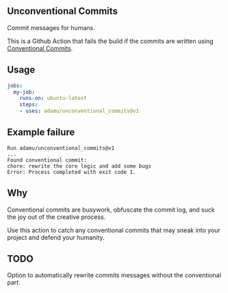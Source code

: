 ## Unconventional Commits

Commit messages for humans.

This is a Github Action that fails the build if the commits are written using [Conventional Commits](https://www.conventionalcommits.org/en/v1.0.0/#specification).

## Usage

```yml
jobs:
  my-job:
    runs-on: ubuntu-latest
    steps:
    - uses: adamu/unconventional_commits@v1
```

## Example failure

```
Run adamu/unconventional_commits@v1
...
Found conventional commit:
chore: rewrite the core logic and add some bugs
Error: Process completed with exit code 1.
```

## Why

Conventional commits are busywork, obfuscate the commit log, and suck the joy out of the creative process.

Use this action to catch any conventional commits that may sneak into your project and
defend your humanity.

## TODO

Option to automatically rewrite commits messages without the conventional part.
